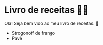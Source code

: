 # Livro de receitas :woman_cook:

Olá! Seja bem vido ao meu livro de receitas. :wave:

- Strogonoff de frango
- Pavê